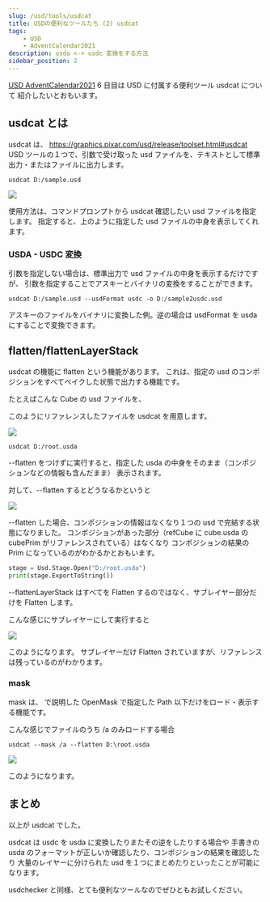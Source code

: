 ```yaml
---
slug: /usd/tools/usdcat
title: USDの便利なツールたち (2) usdcat
tags:
    - USD
    - AdventCalendar2021
description: usda <-> usdc 変換をする方法
sidebar_position: 2
---
```


[USD AdventCalendar2021](https://qiita.com/advent-calendar/2021/usd) 6 日目は USD に付属する便利ツール usdcat について
紹介したいとおもいます。

## usdcat とは

usdcat は、
https://graphics.pixar.com/usd/release/toolset.html#usdcat
USD ツールの１つで、引数で受け取った usd ファイルを、テキストとして標準出力・またはファイルに出力します。

```
usdcat D:/sample.usd
```

![](https://gyazo.com/40fb6fb0b1aec7a89d60dceee2d3bc56.png)

使用方法は、コマンドプロンプトから usdcat 確認したい usd ファイルを指定します。
指定すると、上のように指定した usd ファイルの中身を表示してくれます。

### USDA - USDC 変換

引数を指定しない場合は、標準出力で usd ファイルの中身を表示するだけですが、
引数を指定することでアスキーとバイナリの変換をすることができます。

```
usdcat D:/sample.usd --usdFormat usdc -o D:/sample2usdc.usd
```

アスキーのファイルをバイナリに変換した例。逆の場合は usdFormat を usda にすることで変換できます。

## flatten/flattenLayerStack

usdcat の機能に flatten という機能があります。
これは、指定の usd のコンポジションをすべてベイクした状態で出力する機能です。

<ReactEmbedGist gist="8601a03b53c0293879b56c396ea8ce09" file="cube.usda" />

たとえばこんな Cube の usd ファイルを、

<ReactEmbedGist gist="9b0587728f5729d2b740f502e4271f1d" file="root.usda" />

このようにリファレンスしたファイルを usdcat を用意します。

![](https://gyazo.com/2f51800dadeffaeb17da29eb21ccc97f.png)

```
usdcat D:/root.usda
```

--flatten をつけずに実行すると、指定した usda の中身をそのまま（コンポジションなどの情報も含んだまま）
表示されます。

対して、--flatten するとどうなるかというと

![](https://gyazo.com/2c8e77ad215eee73215dacfcfc72783c.png)

--flatten した場合、コンポジションの情報はなくなり１つの usd で完結する状態になりました。
コンポジションがあった部分（refCube に cube.usda の cubePrim がリファレンスされている）はなくなり
コンポジションの結果の Prim になっているのがわかるかとおもいます。

```python
stage = Usd.Stage.Open("D:/root.usda")
print(stage.ExportToString())
```

<ReactEmbedGist gist="58bba26aa3bc46ba85f3668d2f6250e6" file="subLayer.usda" />

--flattenLayerStack はすべてを Flatten するのではなく、サブレイヤー部分だけを Flatten します。

<ReactEmbedGist gist="e2442096f1e6201a1d7bb5423e41ff0a" file="root.usda" />

こんな感じにサブレイヤーにして実行すると

![](https://gyazo.com/57a176cc72c22841559fd01306b8f08c.png)

このようになります。
サブレイヤーだけ Flatten されていますが、リファレンスは残っているのがわかります。

### mask

mask は、<AutoLinkTitle url="/usd/population_mask" /> で説明した OpenMask で指定した Path 以下だけをロード・表示する機能です。

<ReactEmbedGist gist="8bad7d6f561150fc1ee197be85d11c85" file="root.usda" />

こんな感じでファイルのうち /a のみロードする場合

```
usdcat --mask /a --flatten D:\root.usda
```

![](https://gyazo.com/d324e3a1a9b4a1e2654e5fb8627b4034.png)

このようになります。

## まとめ

以上が usdcat でした。

usdcat は usdc を usda に変換したりまたその逆をしたりする場合や
手書きの usda のフォーマットが正しいか確認したり、コンポジションの結果を確認したり
大量のレイヤーに分けられた usd を１つにまとめたりといったことが可能になります。

usdchecker と同様、とても便利なツールなのでぜひともお試しください。

